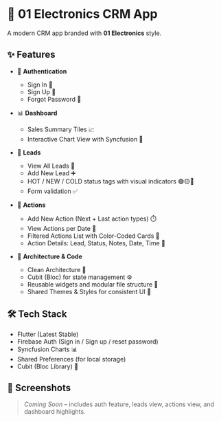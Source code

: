 # 📱 01 Electronics CRM App

A modern CRM app branded with **01 Electronics** style.

## ✨ Features

- 🔐 **Authentication**
  - Sign In 🔑
  - Sign Up 📝
  - Forgot Password 🔁

- 📊 **Dashboard**
  - Sales Summary Tiles 📈
  - Interactive Chart View with Syncfusion 🧩

- 👥 **Leads**
  - View All Leads 👀
  - Add New Lead ➕
  - HOT / NEW / COLD status tags with visual indicators 🟢🟡🔴
  - Form validation ✅

- 📆 **Actions**
  - Add New Action (Next + Last action types) ⏱️
  - View Actions per Date 📅
  - Filtered Actions List with Color-Coded Cards 🎨
  - Action Details: Lead, Status, Notes, Date, Time 📝

- 🧱 **Architecture & Code**
  - Clean Architecture 🧼
  - Cubit (Bloc) for state management ⚙️
  - Reusable widgets and modular file structure 🧩
  - Shared Themes & Styles for consistent UI 🌈

## 🛠️ Tech Stack

- Flutter (Latest Stable)
- Firebase Auth (Sign in / Sign up / reset password)
- Syncfusion Charts 📊
- Shared Preferences (for local storage)
- Cubit (Bloc Library) 🧠

## 📸 Screenshots

> _Coming Soon_ – includes auth feature, leads view, actions view, and dashboard highlights.


